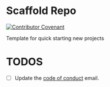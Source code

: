 # Scaffold Repo

[![Contributor Covenant](https://img.shields.io/badge/Contributor%20Covenant-2.1-4baaaa.svg)](CODE_OF_CONDUCT.md)

Template for quick starting new projects

# TODOS
- [ ] Update the [code of conduct](CODE_OF_CONDUCT.md) email.
